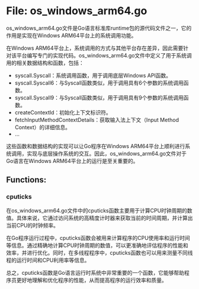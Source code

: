 # File: os_windows_arm64.go

os_windows_arm64.go文件是Go语言标准库runtime包的源代码文件之一，它的作用是实现在Windows ARM64平台上的系统调用功能。

在Windows ARM64平台上，系统调用的方式与其他平台存在差异，因此需要针对该平台编写专门的实现代码。os_windows_arm64.go文件中定义了用于系统调用的相关数据结构和函数，包括：

- syscall.Syscall：系统调用函数，用于调用底层Windows API函数。
- syscall.Syscall6：与Syscall函数类似，用于调用具有6个参数的系统调用函数。
- syscall.Syscall9：与Syscall函数类似，用于调用具有9个参数的系统调用函数。
- createContextId：初始化上下文标识符。
- fetchInputMethodContextDetails：获取输入法上下文（Input Method Context）的详细信息。
- ...

这些函数和数据结构的实现可以让Go程序在Windows ARM64平台上顺利进行系统调用，实现与底层操作系统的交互。因此，os_windows_arm64.go文件对于Go语言在Windows ARM64平台上的运行是至关重要的。

## Functions:

### cputicks

在os_windows_arm64.go文件中的cputicks函数主要用于计算CPU时钟周期的数值。具体来说，它通过访问系统的高精度计时器来获取当前的时间周期，并计算出当前CPU的时钟频率。

在Go程序运行过程中，cputicks函数会被用来计算程序的CPU使用率和运行时间等信息。通过精确地计算CPU时钟周期的数值，可以更准确地评估程序的性能和效率，并进行优化。同时，在多线程程序中，cputicks函数也可以用来测量不同线程的运行时间和CPU利用率等信息。

总之，cputicks函数是Go语言运行时系统中非常重要的一个函数，它能够帮助程序员更好地理解和优化程序的性能，从而提高程序的运行效率和质量。



